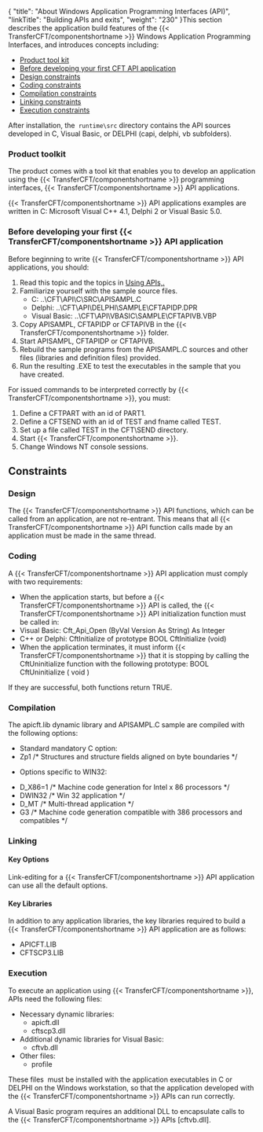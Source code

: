 {
    "title": "About Windows Application Programming Interfaces (API)",
    "linkTitle": "Building APIs and exits",
    "weight": "230"
}This section describes the application build features of the {{< TransferCFT/componentshortname  >}}
Windows Application Programming Interfaces, and introduces concepts
including:

- [Product
    tool kit](#Product_toolkit)
- [Before
    developing your first CFT API application](#Before_developing_your_first_CFT_API_application)
- [Design
    constraints](#Design_constraints)
- [Coding
    constraints](#Coding_constraints)
- [Compilation
    constraints](#Compilation_constraints)
- [Linking
    constraints](#Linking_constraints)
- [Execution
    constraints](#Execution_constraints)

After installation, the` runtime\src` directory contains the API sources developed in C, Visual Basic, or DELPHI (capi, delphi, vb subfolders).

<span id="Product_toolkit"></span>

### Product toolkit

The product comes with a tool kit that enables you to develop an application
using the {{< TransferCFT/componentshortname  >}} programming interfaces, {{< TransferCFT/componentshortname  >}} API applications.

{{< TransferCFT/componentshortname  >}} API applications examples are written in C: Microsoft Visual
C++ 4.1, Delphi 2 or Visual Basic 5.0.

<span id="Before_developing_your_first_CFT_API_application"></span>

### Before developing your first {{< TransferCFT/componentshortname  >}} API application

Before beginning to write {{< TransferCFT/componentshortname  >}} API applications, you should:

1. Read this topic and the topics in [Using
    APIs,.](../../../about_this_document_zos/using_apis)
1. Familiarize yourself with the
    sample source files.
    -   C: ..\\CFT\\API\\C\\SRC\\APISAMPL.C 
    -   Delphi: ..\\CFT\\API\\DELPHI\\SAMPLE\\CFTAPIDP.DPR 
    -   Visual Basic: ..\\CFT\\API\\VBASIC\\SAMPLE\\CFTAPIVB.VBP
1. Copy
    APISAMPL, CFTAPIDP or CFTAPIVB in the {{< TransferCFT/componentshortname >}} folder.
1. Start
    APISAMPL, CFTAPIDP or CFTAPIVB.
1. Rebuild the sample programs
    from the APISAMPL.C sources and other files (libraries and definition
    files) provided.
1. Run the resulting .EXE to test
    the executables in the sample that you have created.

For issued commands to be interpreted correctly by {{< TransferCFT/componentshortname  >}}, you must:

1. Define a CFTPART with an id of PART1.
1. Define a CFTSEND with an id of TEST and fname called TEST.
1. Set up a file called TEST in the CFT\\SEND directory.
1. Start {{< TransferCFT/componentshortname >}}.
1. Change Windows NT console sessions.

<span id="Design_constraints"></span>

## Constraints

### Design

The {{< TransferCFT/componentshortname  >}} API functions, which can be called from an application,
are not re-entrant. This means that all {{< TransferCFT/componentshortname  >}} API function calls
made by an application must be made in the same thread.

<span id="Coding_constraints"></span>

### Coding

A {{< TransferCFT/componentshortname  >}} API application must comply with two requirements:

- When the application
    starts, but before a {{< TransferCFT/componentshortname >}} API is called, the {{< TransferCFT/componentshortname >}} API
    initialization function must be called in:
- Visual Basic:
    Cft\_Api\_Open (ByVal Version As String) As Integer
- C++ or Delphi:
    CftInitialize of prototype BOOL CftInitialize (void)
- When the application
    terminates, it must inform {{< TransferCFT/componentshortname >}} that it is stopping by calling
    the CftUninitialize function with the following prototype: BOOL
    CftUninitialize ( void )

If they are successful, both functions return TRUE.

<span id="Compilation_constraints"></span>

### Compilation

The apicft.lib dynamic library and APISAMPL.C sample are compiled with
the following options:

- Standard mandatory
    C option:
- Zp1 /\* Structures
    and structure fields aligned on byte boundaries \*/

<!-- -->

- Options specific
    to WIN32:

<!-- -->

- D\_X86=1 /\*
    Machine code generation for Intel x 86 processors \*/
- DWIN32 /\* Win
    32 application \*/
- D\_MT /\* Multi-thread
    application \*/
- G3 /\* Machine
    code generation compatible with 386 processors and compatibles \*/

<span id="Linking_constraints"></span>

### Linking

#### Key Options

Link-editing for a {{< TransferCFT/componentshortname  >}} API application can use all the default
options.

#### Key Libraries

In addition to any application libraries, the key libraries required
to build a {{< TransferCFT/componentshortname  >}} API application are as follows:

- APICFT.LIB
- CFTSCP3.LIB

<span id="Execution_constraints"></span>

### Execution

To execute an application using {{< TransferCFT/componentshortname  >}}, APIs
need the following files:

- Necessary dynamic
    libraries:
    -   apicft.dll
    -   cftscp3.dll
- Additional dynamic
    libraries for Visual Basic:  
    -   cftvb.dll
- Other files:
    -   profile

These files  must
be installed with the application executables in C or DELPHI on the Windows
workstation, so that the application developed with the {{< TransferCFT/componentshortname  >}} APIs
can run correctly.

A Visual Basic program requires an additional DLL to encapsulate calls
to the {{< TransferCFT/componentshortname  >}} APIs \[cftvb.dll\].
